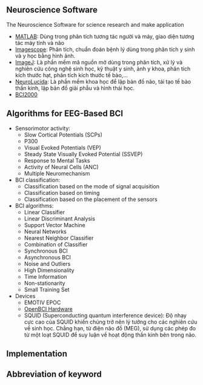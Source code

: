 ## Neuroscience Software
The Neuroscience Software for science research and make application

+ [MATLAB](https://www.mathworks.com/products/matlab.html): Dùng trong phân tích tương tác người và máy, giao diện tương tác máy tính và não
+ [Imagescope](https://courses.nus.edu.sg/course/patngame/internet/User%20Guide/Aperio_ImageScope_User_Guide%20for%20Windows.pdf): Phân tích, chuẩn đoán bệnh lý dùng trong phân tích y sinh và y học bằng hình ảnh.
+ [ImageJ](https://imagej.nih.gov/ij/docs/concepts.html): Là phần mềm mã nguồn mở dùng trong phân tích, xử lý và nghiên cứu công nghệ sinh học, kỹ thuật y sinh, ảnh y khoa, phân tích kích thước hạt, phân tích kích thước tế bào,...
+ [NeuroLucida](https://www.mbfbioscience.com/neurolucida): Là phần mềm khoa học để lập bản đồ não, tái tạo tế bào thần kinh, lập bản đồ giải phẫu và hình thái học.
+ [BCI2000](https://www.bci2000.org/mediawiki/index.php/User_Tutorial:BCI2000_Tour#Starting_up_BCI2000)
## Algorithms for EEG-Based BCI
+ Sensorimotor activity:
  + Slow Cortical Potentials (SCPs)
  + P300
  + Visual Evoked Potentials (VEP)
  + Steady State Visually Evoked Potential (SSVEP)
  + Response to Mental Tasks
  + Activity of Neural Cells (ANC)
  + Multiple Neuromechanism 
+ BCI classification:
  + Classification based on the mode of signal acquisition 
  + Classification based on timing
  + Classification based on the placement of the sensors
+ BCI algorithms:
  + Linear Classifier
  + Linear Discriminant Analysis 
  + Support Vector Machine
  + Neural Networks
  + Nearest Neighbor Classifier
  + Combination of Classifier
  + Synchronous BCI
  + Asynchronous BCI
  + Noise and Outliers
  + High Dimensionality
  + Time Information 
  + Non-stationarity 
  + Small Training Set
+ Devices
  + EMOTIV EPOC
  + [OpenBCI Hardware](http://docs.openbci.com/Hardware/01-OpenBCI_Hardware)
  + SQUID (Superconducting quantum interference device): Độ nhạy cực cao của SQUID khiến chúng trở nên lý tưởng cho các nghiên cứu về sinh học. Chẳng hạn, từ điện não đồ (MEG), sử dụng các phép đo từ một loạt SQUID để suy luận về hoạt động thần kinh bên trong não. 
## Implementation
## Abbreviation of keyword 
